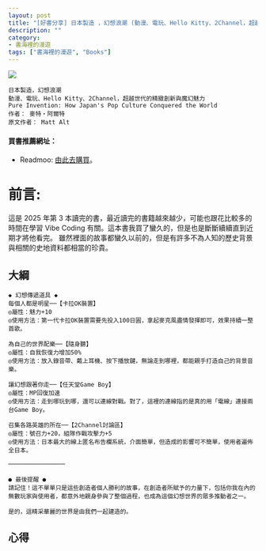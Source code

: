 ```yaml
---
layout: post
title: "[好書分享] 日本製造 ，幻想浪潮 (動漫、電玩、Hello Kitty、2Channel，超越世代的精緻創新與魔幻魅力)"
description: ""
category: 
- 書海裡的漫遊
tags: ["書海裡的漫遊", "Books"]
---
```


<div><a href="https://moo.im/a/5qtBLT" title="日本製造，幻想浪潮"><img src="https://cdn.readmoo.com/cover/pr/vlmouvt_210x315.jpg?v=0" /></a></div>



```
日本製造，幻想浪潮
動漫、電玩、Hello Kitty、2Channel，超越世代的精緻創新與魔幻魅力
Pure Invention: How Japan's Pop Culture Conquered the World
作者： 麥特‧阿爾特  
原文作者： Matt Alt  
```

#### 買書推薦網址：

- Readmoo: [由此去購買](https://moo.im/a/5qtBLT)。

# 前言:

這是 2025 年第 3 本讀完的書，最近讀完的書籍越來越少，可能也跟花比較多的時間在學習 Vibe Coding 有關。這本書我買了蠻久的，但是也是斷斷續續直到近期才將他看完。 雖然裡面的故事都蠻久以前的，但是有許多不為人知的歷史背景與相關的史地資料都相當的珍貴。



## 大綱

```
◆ 幻想傳遞道具 ◆
每個人都是明星──【卡拉OK裝置】
◎屬性：魅力+10
◎使用方法：第一代卡拉OK裝置需要先投入100日圓，拿起麥克風盡情發揮即可，效果持續一整首歌。

為自己的世界配樂──【隨身聽】
◎屬性：自我恢復力增加50%
◎使用方法：放入錄音帶、戴上耳機、按下播放鍵，無論走到哪裡，都能親手打造自己的背景音樂。

讓幻想跟著你走──【任天堂Game Boy】
◎屬性：MP回復加速
◎使用方法：走到哪玩到哪，還可以連線對戰。對了，這裡的連線指的是真的用「電線」連接兩台Game Boy。

召集各路英雄的所在──【2Channel討論區】
◎屬性：號召力+20，組隊作戰攻擊力+5
◎使用方法：日本最大的線上匿名布告欄系統，介面簡單，但造成的影響可不簡單，使用者遍佈全日本。

────────────────

● 最後提醒 ●
請記住！這不單單只是這些創造者個人勝利的故事，在創造者所賦予的力量下，包括你我在內的無數玩家與使用者，都意外地親身參與了整個過程，也成為這個幻想世界的眾多推動者之一。

是的，這精采華麗的世界是由我們一起建造的。
```



## 心得

